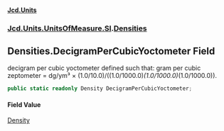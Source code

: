 #### [Jcd.Units](index.md 'index')
### [Jcd.Units.UnitsOfMeasure.SI](Jcd.Units.UnitsOfMeasure.SI.md 'Jcd.Units.UnitsOfMeasure.SI').[Densities](Densities.md 'Jcd.Units.UnitsOfMeasure.SI.Densities')

## Densities.DecigramPerCubicYoctometer Field

decigram per cubic yoctometer defined such that: gram per cubic zeptometer = dg/ym³ × (1.0/10.0)/((1.0/1000.0)*(1.0/1000.0)*(1.0/1000.0)).

```csharp
public static readonly Density DecigramPerCubicYoctometer;
```

#### Field Value
[Density](Density.md 'Jcd.Units.UnitTypes.Density')